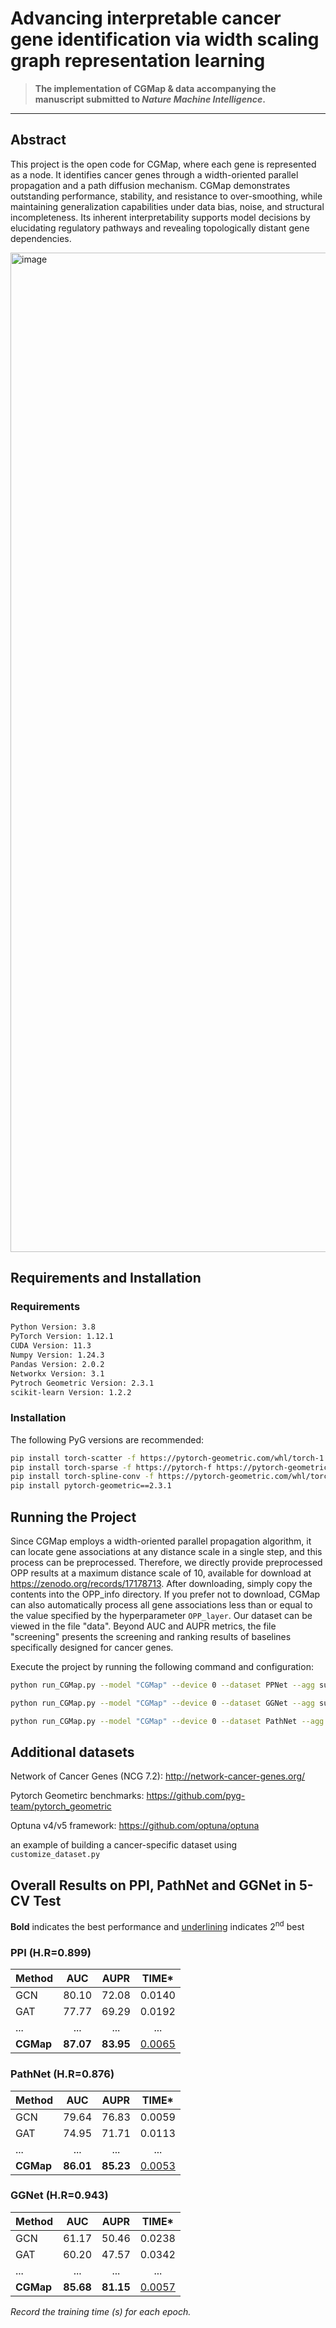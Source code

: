 # Advancing interpretable cancer gene identification via width scaling graph representation learning

>  **The implementation of CGMap & data accompanying the manuscript submitted to _Nature Machine Intelligence_.**   

---

## Abstract
This project is the open code for CGMap, where each gene is represented as a node. It identifies cancer genes through a width-oriented parallel propagation and a path diffusion mechanism. CGMap demonstrates outstanding performance, stability, and resistance to over-smoothing, while maintaining generalization capabilities under data bias, noise, and structural incompleteness. Its inherent interpretability supports model decisions by elucidating regulatory pathways and revealing topologically distant gene dependencies.

<img width="2117" height="1599" alt="image" src="https://github.com/user-attachments/assets/b91dacd9-44f4-414c-ae57-80401ac5bb2b" />



## Requirements and Installation  

### Requirements
```bash
Python Version: 3.8
PyTorch Version: 1.12.1
CUDA Version: 11.3
Numpy Version: 1.24.3
Pandas Version: 2.0.2
Networkx Version: 3.1
Pytroch Geometric Version: 2.3.1
scikit-learn Version: 1.2.2
```

### Installation
The following PyG versions are recommended:
```bash
pip install torch-scatter -f https://pytorch-geometric.com/whl/torch-1.12.1+cu113.html
pip install torch-sparse -f https://pytorch-f https://pytorch-geometric.com/whl/torch-1.12.1+cu113.html
pip install torch-spline-conv -f https://pytorch-geometric.com/whl/torch-1.12.1+cu113.html
pip install pytorch-geometric==2.3.1
```

## Running the Project
Since CGMap employs a width-oriented parallel propagation algorithm, it can locate gene associations at any distance scale in a single step, and this process can be preprocessed. Therefore, we directly provide preprocessed OPP results at a maximum distance scale of 10, available for download at https://zenodo.org/records/17178713. After downloading, simply copy the contents into the OPP_info directory. If you prefer not to download, CGMap can also automatically process all gene associations less than or equal to the value specified by the hyperparameter `OPP_layer`. Our dataset can be viewed in the file "data". Beyond AUC and AUPR metrics, the file "screening" presents the screening and ranking results of baselines specifically designed for cancer genes.

Execute the project by running the following command and configuration:
```bash
python run_CGMap.py --model "CGMap" --device 0 --dataset PPNet --agg sum --theta 0.9 --alpha 0.45 --gamma 6.0
```
```bash
python run_CGMap.py --model "CGMap" --device 0 --dataset GGNet --agg sum --i_w 0.51 0.5 0.1 1.1 --lr 0.00046 --dropout 0.49 --epoch 2500 --hidden 101 --w_decay 3.7e-06 
```
```bash
python run_CGMap.py --model "CGMap" --device 0 --dataset PathNet --agg sum --i_w 0.2 0.1 0.006 2.5 --lr 0.00072 --dropout 0.61 --alpha 0.37 --gamma 5 --epoch 1900 --w_decay 2.7e-07
```

## Additional datasets
Network of Cancer Genes (NCG 7.2):
http://network-cancer-genes.org/

Pytorch Geometirc benchmarks:
https://github.com/pyg-team/pytorch_geometric

Optuna v4/v5 framework:
https://github.com/optuna/optuna

an example of building a cancer-specific dataset using `customize_dataset.py`

## Overall Results on PPI, PathNet and GGNet in 5-CV Test

**Bold** indicates the best performance and <u>underlining</u> indicates 2<sup>nd</sup> best

### PPI (H.R=0.899)

| Method | AUC | AUPR | TIME* |
|:-------|:---:|:---:|:---:|
| GCN | 80.10 | 72.08 | 0.0140 |
| GAT | 77.77 | 69.29 | 0.0192 |
| ... | ... | ... | ... |
| **CGMap** | **87.07** | **83.95** | <u>0.0065</u> |

### PathNet (H.R=0.876)

| Method | AUC | AUPR | TIME* |
|:-------|:---:|:---:|:---:|
| GCN | 79.64 | 76.83 | 0.0059 |
| GAT | 74.95 | 71.71 | 0.0113 |
| ... | ... | ... | ... |
| **CGMap** | **86.01** | **85.23** | <u>0.0053</u> |

### GGNet (H.R=0.943)

| Method | AUC | AUPR | TIME* |
|:-------|:---:|:---:|:---:|
| GCN | 61.17 | 50.46 | 0.0238 |
| GAT | 60.20 | 47.57 | 0.0342 |
| ... | ... | ... | ... |
| **CGMap** | **85.68** | **81.15** | <u>0.0057</u> |

*Record the training time (s) for each epoch.*
